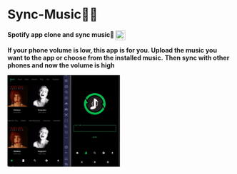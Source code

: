 # Sync-Music🔄🎶
**Spotify app clone and sync music🎵 <a href="https://www.linkedin.com/posts/abdulkadirgulluoglu_herkese-merhaba-flutter-ile-yazd%C4%B1%C4%9F%C4%B1m-spotify-activity-6961045042211766273-KKY0?utm_source=linkedin_share&utm_medium=member_desktop_web" target="blank"><img align="center" src="https://github.com/gauravghongde/social-icons/blob/master/PNG/Color/LinkedIN.png" height="22" width="22"/></a>**


**If your phone volume is low, this app is for you. Upload the music you want to the app or choose from the installed music.**
**Then sync with other phones and now the volume is high**

<img src="https://github.com/kadirgulluoglu/Sync-Music/blob/main/assets/screenshots/screenshot.gif" width=50% height=50%>
